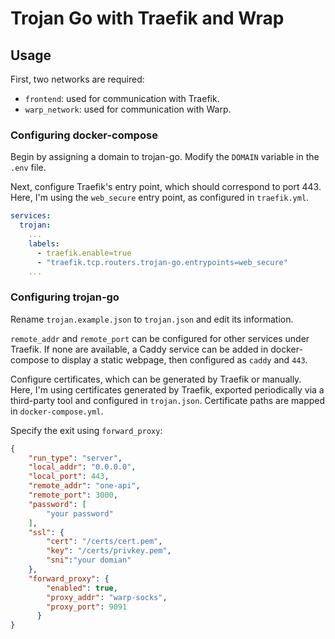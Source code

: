 # Trojan Go with Traefik and Wrap

## Usage

First, two networks are required:

- `frontend`: used for communication with Traefik.
- `warp_network`: used for communication with Warp.

### Configuring docker-compose

Begin by assigning a domain to trojan-go. Modify the `DOMAIN` variable in the `.env` file.

Next, configure Traefik's entry point, which should correspond to port 443. Here, I'm using the `web_secure` entry point, as configured in `traefik.yml`.

```yaml
services:
  trojan:
    ...
    labels:
      - traefik.enable=true
      - "traefik.tcp.routers.trojan-go.entrypoints=web_secure"
    ...
```

### Configuring trojan-go

Rename `trojan.example.json` to `trojan.json` and edit its information.

`remote_addr` and `remote_port` can be configured for other services under Traefik. If none are available, a Caddy service can be added in docker-compose to display a static webpage, then configured as `caddy` and `443`.

Configure certificates, which can be generated by Traefik or manually. Here, I'm using certificates generated by Traefik, exported periodically via a third-party tool and configured in `trojan.json`. Certificate paths are mapped in `docker-compose.yml`.

Specify the exit using `forward_proxy`:

```json
{
    "run_type": "server",
    "local_addr": "0.0.0.0",
    "local_port": 443,
    "remote_addr": "one-api",
    "remote_port": 3000,
    "password": [
        "your password"
    ],
    "ssl": {
        "cert": "/certs/cert.pem",
        "key": "/certs/privkey.pem",
        "sni":"your domian"
    },
    "forward_proxy": {
        "enabled": true,
        "proxy_addr": "warp-socks",
        "proxy_port": 9091
      }
}
```
